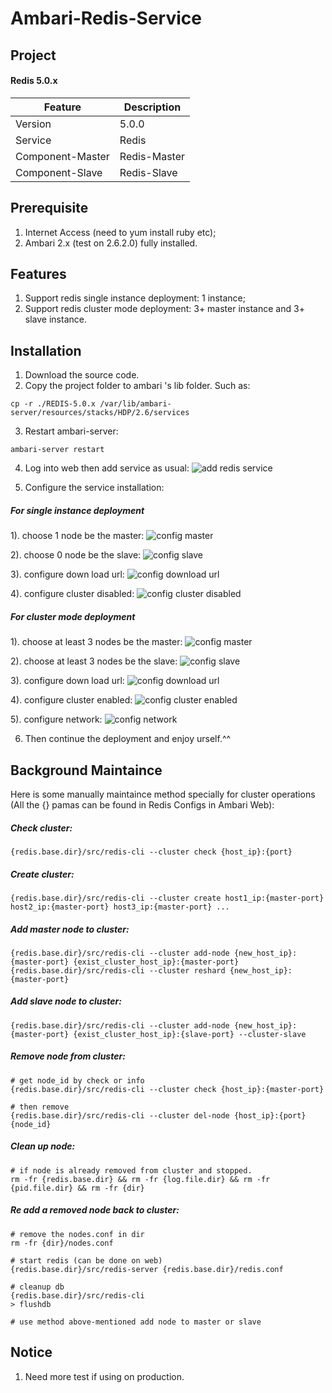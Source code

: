 # Ambari-Redis-Service

## Project
#### Redis 5.0.x
|  Feature   |  Description       |
| -----------| -----------------|
| Version | 5.0.0 |
| Service | Redis |
| Component-Master | Redis-Master |
| Component-Slave | Redis-Slave  |



## Prerequisite
1. Internet Access (need to yum install ruby etc); 
2. Ambari 2.x (test on 2.6.2.0) fully installed.


## Features
1. Support redis single instance deployment: 1 instance; 
2. Support redis cluster mode deployment: 3+ master instance and 3+ slave instance.



## Installation
1. Download the source code.
2. Copy the project folder to ambari 's lib folder. Such as:
```
cp -r ./REDIS-5.0.x /var/lib/ambari-server/resources/stacks/HDP/2.6/services
```
3. Restart ambari-server:
```
ambari-server restart
```
4. Log into web then add service as usual:
![add redis service](/doc/redis-ambari-1.png)

5. Configure the service installation:
##### For single instance deployment
1). choose 1 node be the master:
![config master](/doc/redis-ambari-2.png)

2). choose 0 node be the slave:
![config slave](/doc/redis-ambari-3.png)

3). configure down load url:
![config download url](/doc/redis-ambari-4.png)

4). configure cluster disabled:
![config cluster disabled](/doc/redis-ambari-5.png)

##### For cluster mode deployment
1). choose at least 3 nodes be the master:
![config master](/doc/redis-ambari-7.png)

2). choose at least 3 nodes be the slave:
![config slave](/doc/redis-ambari-8.png)

3). configure down load url:
![config download url](/doc/redis-ambari-4.png)

4). configure cluster enabled:
![config cluster enabled](/doc/redis-ambari-9.png)

5). configure network:
![config network](/doc/redis-ambari-6.png)

6. Then continue the deployment and enjoy urself.^^


## Background Maintaince

Here is some manually maintaince method specially for cluster operations (All the {} pamas can be found in Redis Configs in Ambari Web):

##### Check cluster: 
```
{redis.base.dir}/src/redis-cli --cluster check {host_ip}:{port}
```

##### Create cluster: 
```
{redis.base.dir}/src/redis-cli --cluster create host1_ip:{master-port} host2_ip:{master-port} host3_ip:{master-port} ...
```

##### Add master node to cluster: 
```
{redis.base.dir}/src/redis-cli --cluster add-node {new_host_ip}:{master-port} {exist_cluster_host_ip}:{master-port}
{redis.base.dir}/src/redis-cli --cluster reshard {new_host_ip}:{master-port}
```

##### Add slave node to cluster: 
```
{redis.base.dir}/src/redis-cli --cluster add-node {new_host_ip}:{master-port} {exist_cluster_host_ip}:{slave-port} --cluster-slave
```

##### Remove node from cluster: 
```
# get node_id by check or info 
{redis.base.dir}/src/redis-cli --cluster check {host_ip}:{master-port}

# then remove
{redis.base.dir}/src/redis-cli --cluster del-node {host_ip}:{port} {node_id}
```

##### Clean up node: 
```
# if node is already removed from cluster and stopped.
rm -fr {redis.base.dir} && rm -fr {log.file.dir} && rm -fr {pid.file.dir} && rm -fr {dir}
```

##### Re add a removed node back to cluster: 
```
# remove the nodes.conf in dir
rm -fr {dir}/nodes.conf

# start redis (can be done on web)
{redis.base.dir}/src/redis-server {redis.base.dir}/redis.conf

# cleanup db
{redis.base.dir}/src/redis-cli
> flushdb

# use method above-mentioned add node to master or slave
```


## Notice
1. Need more test if using on production.
